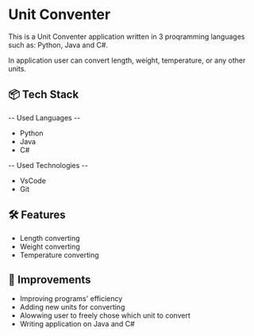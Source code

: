 
# Unit Conventer

This is a Unit Conventer application written in 3 proqramming languages such as: Python, Java and C#.

In application user can convert length, weight, temperature, or any other units.


## 📦 Tech Stack

-- Used Languages --
- Python
- Java
- C#

-- Used Technologies --
- VsCode
- Git
## 🛠 Features
- Length converting
- Weight converting
- Temperature converting



## 💭 Improvements
- Improving programs' efficiency
- Adding new units for converting
- Alowwing user to freely chose which unit to convert
- Writing application on Java and C#

